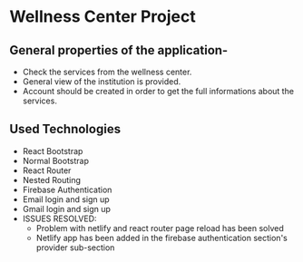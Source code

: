 # Wellness Center Project


## General properties of the application-

* Check the services from the wellness center.
* General view of the institution is provided.
* Account should be created in order to get the full informations about the services.


## Used Technologies

* React Bootstrap
* Normal Bootstrap
* React Router
* Nested Routing
* Firebase Authentication
* Email login and sign up
* Gmail login and sign up
* ISSUES RESOLVED:
  * Problem with netlify and react router page reload has been solved
  *  Netlify app has been added in the firebase authentication section's provider sub-section
